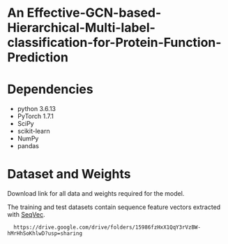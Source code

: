 # An Effective-GCN-based-Hierarchical-Multi-label-classification-for-Protein-Function-Prediction
# Dependencies
+ python 3.6.13
+ PyTorch 1.7.1
+ SciPy
+ scikit-learn
+ NumPy
+ pandas

# Dataset and Weights
Download link for all data and weights required for the model.

The training and test datasets contain sequence feature vectors extracted with [SeqVec](https://github.com/rostlab/SeqVec).
```
  https://drive.google.com/drive/folders/15986fzHxX1QqY3rVzBW-hMrHhSoKhlwD?usp=sharing
```
